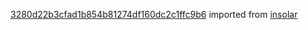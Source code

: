 [3280d22b3cfad1b854b81274df160dc2c1ffc9b6](https://github.com/insolar/insolar/commit/3280d22b3cfad1b854b81274df160dc2c1ffc9b6) imported from [insolar](https://github.com/insolar/insolar)

